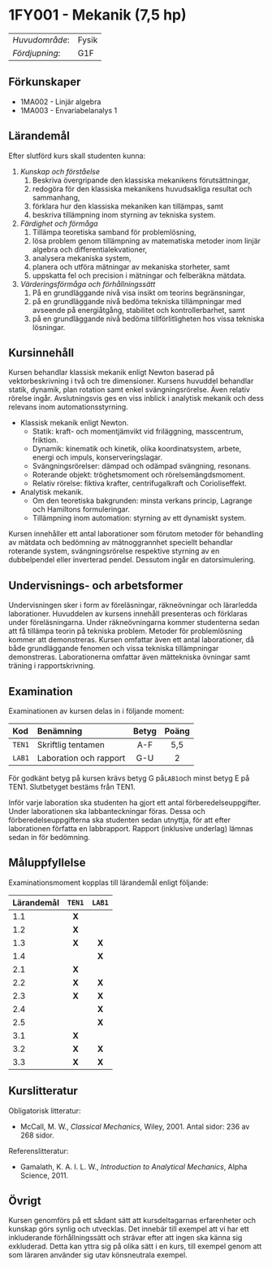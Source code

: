 # 1FY001 - Mekanik (7,5 hp)

|     |     |
| --- | --- | 
| *Huvudområde*: | Fysik | 
| *Fördjupning*: | G1F | 

## Förkunskaper

- 1MA002 - Linjär algebra
- 1MA003 - Envariabelanalys 1

## Lärandemål

Efter slutförd kurs skall studenten kunna:

1. *Kunskap och förståelse*
    1. Beskriva övergripande den klassiska mekanikens förutsättningar,
    2. redogöra för den klassiska mekanikens huvudsakliga resultat och sammanhang,
    3. förklara hur den klassiska mekaniken kan tillämpas, samt
    4. beskriva tillämpning inom styrning av tekniska system.
2. *Färdighet och förmåga*
    1. Tillämpa teoretiska samband för problemlösning,
    2. lösa problem genom tillämpning av matematiska metoder inom linjär algebra och differentialekvationer,
    3. analysera mekaniska system,
    4. planera och utföra mätningar av mekaniska storheter, samt
    5. uppskatta fel och precision i mätningar och felberäkna mätdata.
3. *Värderingsförmåga och förhållningssätt*
    1. På en grundläggande nivå visa insikt om teorins begränsningar,
    2. på en grundläggande nivå bedöma tekniska tillämpningar med avseende på energiåtgång, stabilitet och kontrollerbarhet, samt
    3. på en grundläggande nivå bedöma tillförlitligheten hos vissa tekniska lösningar.

## Kursinnehåll

Kursen behandlar klassisk mekanik enligt Newton baserad på vektorbeskrivning i två och tre dimensioner. Kursens huvuddel behandlar statik, dynamik, plan rotation samt enkel svängningsrörelse. Även relativ rörelse ingår. Avslutningsvis ges en viss inblick i analytisk mekanik och dess relevans inom automationsstyrning.

- Klassisk mekanik enligt Newton.
	- Statik: kraft- och momentjämvikt vid friläggning, masscentrum, friktion.
	- Dynamik: kinematik och kinetik, olika koordinatsystem, arbete, energi och impuls, konserveringslagar.
	- Svängningsrörelser: dämpad och odämpad svängning, resonans.
	- Roterande objekt: tröghetsmoment och rörelsemängdsmoment.
	- Relativ rörelse: fiktiva krafter, centrifugalkraft och Corioliseffekt.
- Analytisk mekanik.
	- Om den teoretiska bakgrunden: minsta verkans princip, Lagrange och Hamiltons formuleringar.
	- Tillämpning inom automation: styrning av ett dynamiskt system.

Kursen innehåller ett antal laborationer som förutom metoder för behandling av mätdata och bedömning av mätnoggrannhet speciellt behandlar roterande system, svängningsrörelse respektive styrning av en dubbelpendel eller inverterad pendel. Dessutom ingår en datorsimulering.

## Undervisnings- och arbetsformer

Undervisningen sker i form av föreläsningar, räkneövningar och lärarledda laborationer. Huvuddelen av kursens innehåll presenteras och förklaras under föreläsningarna. Under räkneövningarna kommer studenterna sedan att få tillämpa teorin på tekniska problem. Metoder för problemlösning kommer att demonstreras. Kursen omfattar även ett antal laborationer, då både grundläggande fenomen och vissa tekniska tillämpningar demonstreras. Laborationerna omfattar även mättekniska övningar samt träning i rapportskrivning.

## Examination

Examinationen av kursen delas in i följande moment:

| Kod  | Benämning                 | Betyg | Poäng |  
| :--- | :------------------------ | :---: | :---: |  
|`TEN1`| Skriftlig tentamen        | A-F   | 5,5   |  
|`LAB1`| Laboration och rapport    | G-U   | 2     |  

För godkänt betyg på kursen krävs betyg G på`LAB1`och minst betyg E på TEN1. Slutbetyget bestäms från TEN1.

Inför varje laboration ska studenten ha gjort ett antal förberedelseuppgifter. Under laborationen ska labbanteckningar föras. Dessa och förberedelseuppgifterna ska studenten sedan utnyttja, för att efter laborationen författa en labbrapport. Rapport (inklusive underlag) lämnas sedan in för bedömning.


## Måluppfyllelse

Examinationsmoment kopplas till lärandemål enligt följande:

| Lärandemål |`TEN1` |`LAB1` |  
| :--------- | :---: | :---: |  
| 1.1        | **X** |       |  
| 1.2        | **X** |       |  
| 1.3        | **X** | **X** |  
| 1.4        |       | **X** |  
| 2.1        | **X** |       |  
| 2.2        | **X** | **X** |  
| 2.3        | **X** | **X** |  
| 2.4        |       | **X** |  
| 2.5        |       | **X** |  
| 3.1        | **X** |       |  
| 3.2        | **X** | **X** |  
| 3.3        | **X** | **X** |  

## Kurslitteratur 

Obligatorisk litteratur: 

- McCall, M. W., *Classical Mechanics*, Wiley, 2001. Antal sidor: 236 av 268 sidor. 

Referenslitteratur:

- Gamalath, K. A. I. L. W., *Introduction to Analytical Mechanics*, Alpha Science, 2011. 

## Övrigt

Kursen genomförs på ett sådant sätt att kursdeltagarnas erfarenheter och kunskap görs synlig och utvecklas. Det innebär till exempel att vi har ett inkluderande förhållningssätt och strävar efter att ingen ska känna sig exkluderad. Detta kan yttra sig på olika sätt i en kurs, till exempel genom att som läraren använder sig utav könsneutrala exempel.
